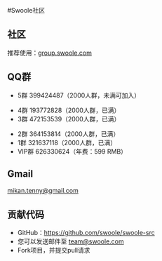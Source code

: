 #Swoole社区

社区
----
推荐使用：[group.swoole.com](http://group.swoole.com/)

QQ群
------
- 5群 399424487（2000人群，未满可加入）
* 4群 193772828（2000人群，已满）
* 3群 472153539（2000人群，已满）
- 2群 364153814（2000人群，已满）
- 1群 321637118（2000人群，已满）
- VIP群 626330624（年费：599 RMB）


Gmail
------
<mikan.tenny@gmail.com>


贡献代码
-----
* GitHub：https://github.com/swoole/swoole-src
* 您可以发送邮件至 <team@swoole.com>
* Fork项目，并提交pull请求

